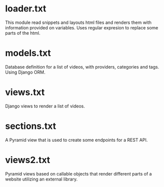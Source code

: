 # loader.txt
This module read snippets and layouts html files and renders them with information
provided on variables. Uses regular expresion to replace some parts of the html.

# models.txt
Database definition for a list of videos, with providers, categories and tags.
Using Django ORM.

# views.txt
Django views to render a list of videos.

# sections.txt
A Pyramid view that is used to create some endpoints for a REST API.

# views2.txt
Pyramid views based on callable objects that render different parts of a website
utilizing an external library.